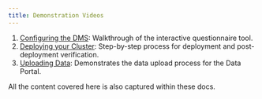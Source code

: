 ```yaml
---
title: Demonstration Videos
---
```


1. [Configuring the DMS](https://drive.google.com/file/d/1oXNBH5hLasU_Vi-5Vm2ZO6Luid7VdnXq/view?usp=sharing): Walkthrough of the interactive questionnaire tool.
2. [Deploying your Cluster](https://drive.google.com/file/d/1wsf2fHb6By3RCNdcpI0sMV4ynj6MGsxq/view?usp=sharing): Step-by-step process for deployment and post-deployment verification.
3. [Uploading Data](https://drive.google.com/file/d/1evwz3VERPj7bC4-7QZXC9IYTb2keHrAF/view?usp=sharing): Demonstrates the data upload process for the Data Portal.

All the content covered here is also captured within these docs.
